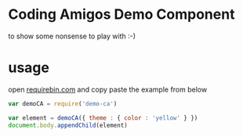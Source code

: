 # Coding Amigos Demo Component

to show some nonsense to play with :-)

# usage

open [requirebin.com](http://requirebin.com) and copy paste the example from below

```js
var demoCA = require('demo-ca')

var element = demoCA({ theme : { color : 'yellow' } })
document.body.appendChild(element)
```
